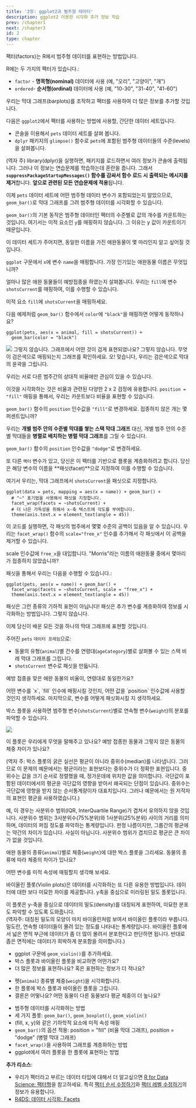 ```yaml
---
title: '2장: ggplot2과 범주형 데이터' 
description: ggplot2 이용한 시각화 추가 정보 학습
prev: /chapter1
next: /chapter3
id: 2
type: chapter
---
```

<exercise id="1" title="범주형 데이터 리뷰">

팩터(factors)는 R에서 범주형 데이터를 표현하는 방법입니다.

R에는 두 가지의 팩터가 있습니다.: 

+ `factor` - **명목형(nominal)** 데이터에 사용 (예, "오리", "고양이", "개")
+ `ordered`- **순서형(ordinal)** 데이터에 사용 (예, "10-30", "31-40", "41-60")

우리는 막대 그래프(barplots)를 조작하고 팩터를 사용하여 더 많은 정보를 추가할 것입니다.

다음은 `ggplot2`에서 팩터를 사용하는 방법에 사용할, 간단한 데이터 세트입니다.

+ 콘솔을 이용해서 `pets` 데이터 세트를 살펴 봅니다.
+ `dplyr` 패키지의 `glimpse()` 함수로 `pets`에 포함된 범주형 데이터들의 수준(levels)을 살펴봅니다.

(역자 주) library(dplyr)을 실행하면, 패키지를 로드하면서 여러 정보가 콘솔에 출력됩니다. 그러나 이 정보는 연습문제를 학습하는데 혼란을 줍니다. 그래서 **`suppressPackageStartupMessages()` 함수를 감싸서 함수 로드 시 출력되는 메시지를 제거**합니다. **앞으로 관련된 모든 연습문제에 적용**됩니다.

<codeblock id="02_01">
</codeblock></exercise>

<exercise id="2" title="`geom_bar()`를 이용한 기본 막대 그래프">

이제 `pets` 데이터 세트에 어떤 범주형 데이터 변수가 포함되었는지 알았으므로, `geom_bar()`로 막대 그래프를 그려 범주형 데이터를 시각화할 수 있습니다.  

`geom_bar()`의 기본 동작은 범주형 데이터인 팩터의 수준별로 값의 개수를 카운트하는 것입니다. 여기서는 미적 요소인 `y`를 매핑하지 않습니다. 그 이유는 y 값이 카운트이기 때문입니다. 

이 데이터 세트가 주어지면, 동일한 이름을 가진 애완동물이 몇 마리인지 알고 싶어질 것입니다.

`ggplot` 구문에서 `x`에 변수 `name`을 매핑합니다. 가장 인기있는 애완동물 이름은 무엇입니까?


<codeblock id="02_02">
</codeblock></exercise>

<exercise id="3" title="스택 막대 그래프">

얼마나 많은 애완 동물들이 예방접종을 하였는지 살펴봅니다.  우리는 `fill`에 변수 `shotsCurrent`를 매핑하여, 이를 수행할 수 있습니다.

미적 요소 `fill`에 `shotsCurrent`을 매핑하세요.


<codeblock id="02_03">
</codeblock></exercise>

<exercise id="4" title="퀴즈">

다음 예제처럼 `geom_bar()` 함수에서 `color`에 `"black"`을 매핑하면 어떻게 동작하나요? 

```{r}
ggplot(pets, aes(x = animal, fill = shotsCurrent)) + 
  geom_bar(color = "black")
```

<img src = "pet_black.png">

<choice>
<opt text="막대의 내부 색상의 기본값을 검정색으로 지정합니다.">
그렇지 않습니다. 그래프에서 어떤 것이 검게 표현되었나요?</opt>
<opt text="그래프의 텍스트를 검은색으로 지정합니다.">
그렇지 않습니다. 무엇이 검은색으로 매핑되는지 그래프를 확인하세요.</opt>
<opt text="막대의 윤곽선을 검은색으로 그립니다." correct="true">
오! 맞습니다, 우리는 검은색으로 막대의 윤곽을 그립니다.</opt>
</choice>
</exercise>

<exercise id="5" title="비율 막대 그래프">

우리는 서로 다른 범주간의 상대적 비율에만 관심이 있을 수 있습니다. 

이것을 시각화하는 것은 비율과 관련된 다양한 2 x 2 검정에 유용합니다. `position = "fill"` 매핑을 통해서, 
우리는 카운트보다 비율을 표현할 수 있습니다.

`geom_bar()` 함수의 `position` 인수값을 `"fill"`로 변경하세요. 접종하지 않은 개는 몇 퍼센트입니까?


<codeblock id="02_05">
</codeblock>
</exercise>

<exercise id="6" title="병렬 막대 그래프">

우리는 **개별 범주 안의 수준별 막대를 쌓는 스택 막대 그래프** 대신, 개별 범주 안의 수준별 막대들을 **병렬로 배치하는 병렬 막대 그래프**를 그릴 수 있습니다.

`geom_bar()` 함수의 `position` 인수값을 `"dodge"`로 변경하세요.

<codeblock id="02_06">
</codeblock>
</exercise>

<exercise id="7" title="그래프에서의 패싯">

또 다른 `팩터` 변수가 있고, 당신은 이 팩터를 기반으로 플롯을 계층화하려고 합니다. 
당신은 해당 변수의 이름을 **패싯(facet)**으로 지정하여 이를 수행할 수 있습니다.

여기서 우리는, 막대 그래프에서 `shotsCurrent`을 패싯으로 지정합니다.

```{r}
ggplot(data = pets, mapping = aes(x = name)) + geom_bar() + 
  # "~" 표기법을 사용해서 패싯을 지정합니다.
  facet_wrap(facets = ~shotsCurrent) + 
  # 더 나은 가독성을 취해서 x-축 텍스트에 각도를 부여합니다.
  theme(axis.text.x = element_text(angle = 45))
```

이 코드를 실행하면, 각 패싯의 범주에서 몇몇 수준의 공백이 있음을 알 수 있습니다. 
우리는 `facet_wrap()` 함수의 `scale="free_x"` 인수를 추가해서 각 패싯에서 이 공백을 제거할 수 있습니다.

scale 인수값에 `free_x`을 대입합니다. "Morris"라는 이름의 애완동물 중에서 몇마리가 접종하지 않았습니까? 

<codeblock id="02_07">
</codeblock>
</exercise>

<exercise id="8" title="빠른 리뷰">

패싯을 통해서 우리는 다음을 수행할 수 있습니다.:

```{r}
ggplot(pets, aes(x = name)) + geom_bar() + 
  facet_wrap(facets = ~shotsCurrent, scale = "free_x") +
  theme(axis.text.x = element_text(angle = 45))
```

<choice>
<opt text="플롯의 포인트를 예쁘게 출력">
패싯은 그런 종류의 기하적 표현이 아닙니다!</opt>
<opt text="또 다른 범주형 변수로 그래프의 계층화" correct="true">
패싯은 추가 변수를 계층화하여 정보를 시각화하는 방법입니다.</opt>
<opt text="x-축에 또다른 범주 추가">
그렇지 않습니다.</opt>
</choice>
</exercise>

<exercise id="9" title="실습: 막대 그래프 그리기">

이제 당신이 배운 모든 것을 하나의 막대 그래프에 표현할 것입니다.

주어진 `pets` `데이터 프레임`으로:
+ 동물의 유형(`animal`)별 건수를 연령대(`ageCategory`)별로 살펴볼 수 있는 스택 비례 막대 그래프를 그립니다.
+ `shotsCurrent` 변수로 패싯을 만듧니다. 

예방 접종을 맞은 애완 동물의 비율이, 연령대로 동일한가요?

<codeblock id="02_09">
어떤 변수를 `x`, `fill` 인수에 매핑시킬 것인지, 어떤 값을 `position` 인수값에 사용할 것인지 생각하세요.
마지막으로, 변수를 어떻게 패싯화시킬 지 생각하세요.</codeblock></exercise>

<exercise id="10" title="박스 플롯">

박스 플롯을 사용하면 범주형 변수(`shotsCurrent`)별로  연속형 변수(`weight`)의 분포를 파악할 수 있습니다.

<img src="pet_shot.png">

이 플롯은 우리에게 무엇을 말해주고 있나요? 예방 접종한 동물과 그렇지 않은 동물의 체중 차이가 있나요?

(역자 주: 박스 플롯의 굵은 실선은 평균이 아니라 중위수(median)를 나타냅니다. 그러므로 이 문제의 예문에서는 평균이라는 표현보다는 중위수가 더 정확한 표현입니다. 중위수는 값을 크기 순서로 정렬했을 때, 정가운데에 위치한 값을 의미합니다. 극단값이 포함된 데이터에서의 평균윤 극단값의 영향을 받아서 왜곡되는 단점이 있습니다. 중위수는 극단값에 영향을 받지 않는 순서통계량이자 대표치입니다.  그러나 예문에서는 원 저작자의 표현인 평균을 사용하였습니다.)

<choice>
<opt text="평균에 약간의 차이가 있지만 그 차이는 유의해(significant) 보이지 않습니다" correct="true">
예, 이 경우는 사분위수 범위(IQR, InterQuartile Range)가 겹쳐서 유의하지 않을 것입니다. 사분위수 범위는 3사분위수(75%분위)와 1사분위(25%분위) 사이의 거리를 의미하며, 데이터의 퍼짐 정도를 파악하는 통계량입니다.</opt>
<opt text="평균에는 차이가 없습니다.">
판정 나름이지만, 그룹간의 평균에는 약간의 차이가 있습니다.</opt>
<opt text="평균에 큰 차이가 있으며, 그 차이는 아마도 통계적으로 유의할 것입니다.">
사실이 아닙니다. 사분위수 범위가 겹치므로 평균은 큰 차이가 없을 것입니다.</opt>
</choice>
</exercise>

<exercise id="11" title="geom_boxplot() 실행해보기">

애완 동물의 종류(`animal`)별로 체중(`weight`)에 대한 박스 플롯을 그리세요.
동물의 종류에 따라 체중의 차이가 있나요?


<codeblock id="02_11">
어떤 변수를 미적 속성에 매핑할지 생각해 보세요.</codeblock></exercise>

<exercise id="12" title="바이올린 플롯">

바이올린 플롯(Violin plots)은 데이터를 시각화하는 또 다른 유용한 방법입니다. 데이터에 대한 보다 미묘한 차이를 제공합니다. y축을 중심으로 미러링된 밀도 플롯입니다.

이 플롯은 y-축을 중심으로 데이터의 밀도(density)를 대칭되게 표현하여, 미묘한 분포도 파악할 수 있도록 도와줍니다.  
(역자주: 대칭된 밀도의 모양이 마치 바이올린처럼 보여서 바이올린 플롯이라 부릅니다. 밀도란, 연속형 데이터들이 몰려 있는 정도를 나타내는 통계량입니다. 바이올린 플롯에서 넓은 면적 부근에 데이터가 좀 더 많이 몰려서 분포한다고 판단하면 됩니다. 반대로 좁은 면적에는 데이터가 희박하게 분포함을 의미합니다.) 

+ ggplot 구문에 `geom_violin()`를 추가하세요.
+ 박스 플롯과 바이올린 플롯을 비교하면 어떤가요?
+ 더 많은 정보를 표현하나요? 혹은 표현하는 정보가 더 적나요? 


<codeblock id="02_12">
</codeblock></exercise>

<exercise id="13" title = "실습: 펫은 얼마나 무겁나요?">

+ 펫(`animal`) 종류별 체중(`weight`)을 시각화합니다.
+ 한 플롯에 박스 플롯과 바이올린 플롯을 그립니다.
+ 결론은 어떻나요? 어떤 동물이 다른 동물보다 평균 체중이 더 높나요?

<codeblock id = "02_13">
</codeblock>
</exercise>

<exercise id="14" title="이 장에서 배운 내용">

- 범주형 데이터를 시각화하는 방법
- 세 가지 플롯: `geom_bar()`, `geom_boxplot()`, `geom_violin()`
- (fill, x, y)와 같은 기하학적 요소에 미적 속성 매핑
- `geom_bar()`의 옵션 적용: position = "fill" (비율 막대 그래프), position = "dodge" (병렬 막대 그래프)
- `facet_wrap()`을 사용하여 그래프를 계층화하는 방법
- ggplot에서 여러 플롯을 한 플롯에 표현하는 방법


**추가 리소스**:

- 우리가 팩터라고 부르는 데이터 타입에 대해서 더 알고싶으면 [R for Data Science: 팩터형](https://bookdown.org/sulgi/r4ds/factors.html)을 참고하세요. 특히  [팩터 순서 수정하기](https://bookdown.org/sulgi/r4ds/factors.html#팩터-순서-수정하기)와 [팩터 레벨 수정하기](https://bookdown.org/sulgi/r4ds/factors.html#팩터-레벨-수정하기])의 정보가 유용합니다.
- [R4DS: 데이터 시각화: Facets](https://bookdown.org/sulgi/r4ds/data-visualisation.html#facets)

<codeblock id="02_14">
</codeblock></exercise>

